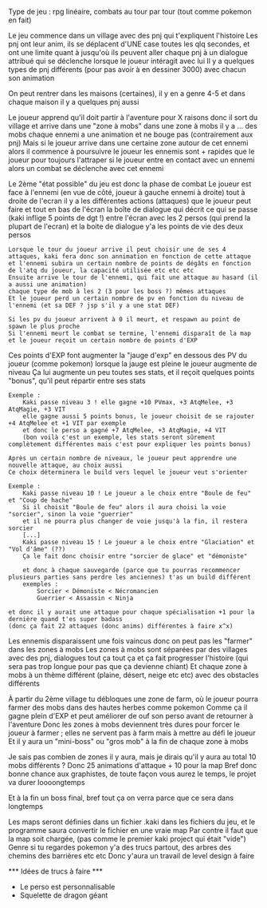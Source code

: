 Type de jeu : rpg linéaire, combats au tour par tour (tout comme pokemon en fait)

Le jeu commence dans un village avec des pnj qui t'expliquent l'histoire
    Les pnj ont leur anim, ils se déplacent d'UNE case toutes les qlq secondes,
    et ont une limite quant à jusqu'où ils peuvent aller
    chaque pnj à un dialogue attribué qui se déclenche lorsque le joueur intéragit avec lui
    Il y a quelques types de pnj différents (pour pas avoir à en dessiner 3000) avec chacun son animation

On peut rentrer dans les maisons (certaines), il y en a genre 4-5
    et dans chaque maison il y a quelques pnj aussi

Le joueur apprend qu'il doit partir à l'aventure pour X raisons
donc il sort du village et arrive dans une "zone à mobs"
    dans une zone à mobs il y a ... des mobs
    chaque ennemi a une animation et ne bouge pas (contrairement aux pnj)
    Mais si le joueur arrive dans une certaine zone autour de cet ennemi alors il commence à poursuivre le joueur
    les ennemis sont + rapides que le joueur pour toujours l'attraper
    si le joueur entre en contact avec un ennemi alors un combat se déclenche avec cet ennemi

Le 2ème "état possible" du jeu est donc la phase de combat
    Le joueur est face à l'ennemi (en vue de côté, joueur à gauche ennemi à droite)
    tout à droite de l'ecran il y a les différentes actions (attaques) que le joueur peut faire
    et tout en bas de l'écran la boîte de dialogue qui décrit ce qui se passe (kaki inflige 5 points de dgt !)
    entre l'écran avec les 2 persos (qui prend la plupart de l'ecran) et la boite de dialogue y'a les points de vie des deux persos
    
    Lorsque le tour du joueur arrive il peut choisir une de ses 4 attaques, kaki fera donc son annimation en fonction de cette attaque
    et l'ennemi subira un certain nombre de points de dégâts en fonction de l'atq du joueur, la capacité utilisée etc etc etc
    Ensuite arrive le tour de l'ennemi, qui fait une attaque au hasard (il a aussi une animation)
    chaque type de mob à les 2 (3 pour les boss ?) mêmes attaques
    Et le joueur perd un certain nombre de pv en fonction du niveau de l'ennemi (et sa DEF ? jsp s'il y a une stat DEF)

    Si les pv du joueur arrivent à 0 il meurt, et respawn au point de spawn le plus proche
    Si l'ennemi meurt le combat se termine, l'ennemi disparaît de la map et le joueur reçoit un certain nombre de points d'EXP
    
Ces points d'EXP font augmenter la "jauge d'exp" en dessous des PV du joueur (comme pokemon)
    lorsque la jauge est pleine le joueur augmente de niveau
    Ça lui augmente un peu toutes ses stats, et il reçoit quelques points "bonus", qu'il peut répartir entre ses stats

    Exemple :
        Kaki passe niveau 3 ! elle gagne +10 PVmax, +3 AtqMelee, +3 AtqMagie, +3 VIT
        elle gagne aussi 5 points bonus, le joueur choisit de se rajouter +4 AtqMelee et +1 VIT par exemple
        et donc le perso a gagné +7 AtqMelee, +3 AtqMagie, +4 VIT
        (bon voilà c'est un exemple, les stats seront sûrement complètement différentes mais c'est pour expliquer les points bonus)

    Après un certain nombre de niveaux, le joueur peut apprendre une nouvelle attaque, au choix aussi
    Ce choix déterminera le build vers lequel le joueur veut s'orienter

    Exemple :
        Kaki passe niveau 10 ! Le joueur a le choix entre "Boule de feu" et "Coup de hache"
        Si il choisit "Boule de feu" alors il aura choisi la voie "sorcier", sinon la voie "guerrier"
        et il ne pourra plus changer de voie jusqu'à la fin, il restera sorcier
        [...]
        Kaki passe niveau 15 ! Le joueur a le choix entre "Glaciation" et "Vol d'âme" (??)
        Ça le fait donc choisir entre "sorcier de glace" et "démoniste"

        et donc à chaque sauvegarde (parce que tu pourras recommencer plusieurs parties sans perdre les anciennes) t'as un build différent
        exemples :
            Sorcier < Démoniste < Nécromancien
            Guerrier < Assassin < Ninja

    et donc il y aurait une attaque pour chaque spécialisation +1 pour la dernière quand t'es super badass
    (donc ça fait 22 attaques (donc anims) différentes à faire x^x)

Les ennemis disparaissent une fois vaincus donc on peut pas les "farmer" dans les zones à mobs
Les zones à mobs sont séparées par des villages avec des pnj, dialogues tout ça tout ça et ça fait progresser l'histoire
    (qui sera pas trop longue pour pas que ça devienne chiant)
Et chaque zone à mobs à un thème différent (plaine, désert, neige etc etc) avec des obstacles différents

À partir du 2ème village tu débloques une zone de farm, où le joueur pourra farmer des mobs dans des hautes herbes comme pokemon
    Comme ça il gagne plein d'EXP et peut améliorer de ouf son perso avant de retourner à l'aventure
    Donc les zones à mobs deviennent très dures pour forcer le joueur à farmer ;
    elles ne servent pas à farm mais à mettre au défi le joueur
    Et il y aura un "mini-boss" ou "gros mob" à la fin de chaque zone à mobs

Je sais pas combien de zones il y aura, mais je dirais qu'il y aura au total 10 mobs différents ? Donc 25 animations d'attaque + 10 pour la map
    Bref donc bonne chance aux graphistes, de toute façon vous aurez le temps, le projet va durer loooongtemps

Et à la fin un boss final, bref tout ça on verra parce que ce sera dans longtemps

Les maps seront définies dans un fichier .kaki dans les fichiers du jeu, et le programme saura convertir le fichier en une vraie map
    Par contre il faut que la map soit chargée, (pas comme le premier kaki project qui était "vide")
    Genre si tu regardes pokemon y'a des trucs partout, des arbres des chemins des barrières etc etc
    Donc y'aura un travail de level design à faire

*** Idées de trucs à faire ***

- Le perso est personnalisable
- Squelette de dragon géant